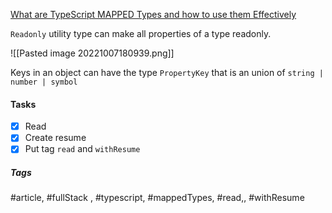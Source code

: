 [What are TypeScript MAPPED Types and how to use them Effectively](https://www.youtube.com/watch?v=fn12l_8LfxI&ab_channel=BasaratCodes)

`Readonly` utility type can make all properties of a type readonly.

![[Pasted image 20221007180939.png]]

Keys in an object can have the type `PropertyKey` that is an union of `string | number | symbol`

#### Tasks
- [x] Read
- [x] Create resume
- [x] Put tag `read` and `withResume`

##### Tags
#article, #fullStack , #typescript, #mappedTypes, #read,, #withResume 
